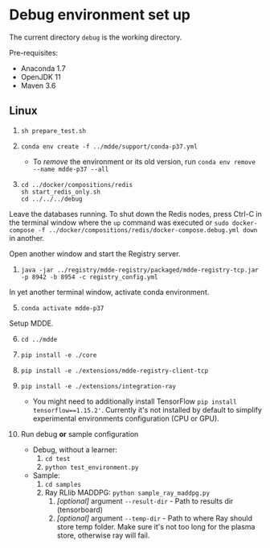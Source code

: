 # Debug environment set up

The current directory `debug` is the working directory.

Pre-requisites:
* Anaconda 1.7 
* OpenJDK 11
* Maven 3.6

## Linux

1. `sh prepare_test.sh`
   
2. `conda env create -f ../mdde/support/conda-p37.yml`
   * To *remove* the environment or its old version, run `conda env remove --name mdde-p37 --all` 
  
3. ``` 
   cd ../docker/compositions/redis
   sh start_redis_only.sh
   cd ../../../debug
   ```

Leave the databases running. To shut down the Redis nodes, press Ctrl-C in the terminal window where the `up` command was executed or `sudo docker-compose -f ../docker/compositions/redis/docker-compose.debug.yml down` in another.

Open another window and start the Registry server.

1. `java -jar ../registry/mdde-registry/packaged/mdde-registry-tcp.jar -p 8942 -b 8954 -c registry_config.yml`


In yet another terminal window, activate conda environment.

5. `conda activate mdde-p37`

Setup MDDE.

6. `cd ../mdde`
   
7. `pip install -e ./core`
   
8.  `pip install -e ./extensions/mdde-registry-client-tcp`    

9. `pip install -e ./extensions/integration-ray`
   * You might need to additionally install TensorFlow `pip install tensorflow==1.15.2'`. Currently it's not installed by default to simplify experimental environments configuration (CPU or GPU). 

10. Run debug **or** sample configuration
    *  Debug, without a learner:
        1.  `cd test`
        2.  `python test_environment.py`
    *  Sample:
        1.  `cd samples`
        2.  Ray RLlib MADDPG: `python sample_ray_maddpg.py` 
            1.  *[optional]* argument `--result-dir` - Path to results dir (tensorboard)
            2.  *[optional]* argument `--temp-dir` - Path to where Ray should store temp folder. Make sure it's not too long for the plasma store, otherwise ray will fail.
